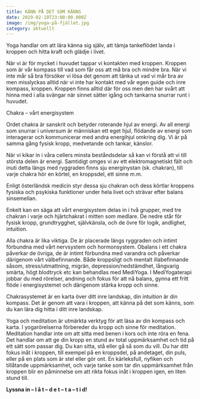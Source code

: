 ```yaml
---
title: KÄNN PÅ DET SOM KÄNNS
date: 2019-02-10T23:00:00.000Z
image: /img/yoga-på-fjället.jpg
category: aktuellt
---
```

<!--StartFragment-->

Yoga handlar om att lära känna sig själv, att tämja tankeflödet landa i kroppen och hitta kraft och glädje i livet.

När vi är för mycket i huvudet tappar vi kontakten med kroppen. Kroppen som är vår kompass till vad som får oss att må bra och mindre bra. När vi inte mår så bra försöker vi lösa det genom att tänka ut vad vi mår bra av men misslyckas alltid när vi inte har kontakt med vår egen guide och inre kompass, kroppen. Kroppen finns alltid där för oss men den har svårt att hinna med i alla svängar när sinnet sätter igång och tankarna snurrar runt i huvudet.

Chakra – vårt energisystem

Ordet chakra är sanskrit och betyder roterande hjul av energi. Av all energi som snurrar i universum är människan ett eget hjul, flödande av energi som interagerar och kommunicerar med andra energihjul omkring dig. Vi är på samma gång fysisk kropp, medvetande och tankar, känslor.

När vi kikar in i våra cellers minsta beståndsdelar så kan vi förstå att vi till största delen är energi. Samtidigt omges vi av ett elektromagnetiskt fält och inuti detta längs med ryggraden finns sju energinystan (sk. chakran), till varje chakra hör en körtel, en kroppsdel, ett sinne m.m.

Enligt österländsk medicin styr dessa sju chakran och dess körtlar kroppens fysiska och psykiska funktioner under hela livet och strävar efter balans sinsemellan.

Enkelt kan en säga att vårt energisystem delas in i två grupper, med tre chakran i varje och hjärtchakrat i mitten som medlare. De nedre står för fysisk kropp, grundtrygghet, självkänsla, och de övre för logik, andlighet, intuition.

Alla chakra är lika viktiga. De är placerade längs ryggraden och intimt förbundna med vårt nervsystem och hormonsystem. Obalans i ett chakra påverkar de övriga, de är intimt förbundna med varandra och påverkar därigenom vårt välbefinnande. Både kroppsligt och mentalt illabefinnande såsom, stress/utmattning, migrän, depression/nedstämdhet, långvarig smärta, högt blodtryck etc kan behandlas med MediYoga. I MediYogaterapi jobbar du med rörelser, andning och fokus för att nå balans, gynna ett fritt flöde i energisystemet och därigenom stärka kropp och sinne.

Chakrasystemet är en karta över ditt inre landskap, din intuition är din kompass. Det är genom att vara i kroppen, att känna på det som känns, som du kan lära dig hitta i ditt inre landskap.

Yoga och meditation är utmärkta verktyg för att läsa av din kompass och karta. I yogarörelserna förbereder du kropp och sinne för meditation. Meditation handlar inte om att sitta med benen i kors och inte röra en fena. Det handlar om att ge din kropp en stund av total uppmärksamhet och tid på ett sätt som passar dig. Du kan sitta, stå eller gå så som du vill. Du har ditt fokus inåt i kroppen, till exempel på en kroppsdel, på andetaget, din puls, eller på en plats som är stel eller gör ont. En kärleksfull, nyfiken och tillåtande uppmärksamhet, och varje tanke som tar din uppmärksamhet från kroppen blir en påminnelse om att rikta fokus inåt i kroppen igen, en liten stund till.

**Lyssna in – l å t – d e t – t a – t i d!**
